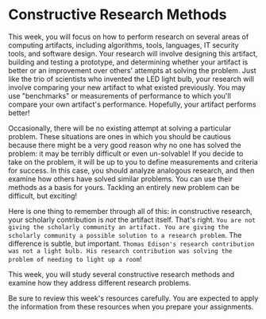 # Constructive Research Methods

This week, you will focus on how to perform research on several areas of computing artifacts, including algorithms, tools, languages, IT security tools, and software design. Your research will involve designing this artifact, building and testing a prototype, and determining whether your artifact is better or an improvement over others' attempts at solving the problem. Just like the trio of scientists who invented the LED light bulb, your research will involve comparing your new artifact to what existed previously. You may use "benchmarks" or measurements of performance to which you'll compare your own artifact's performance. Hopefully, your artifact performs better!

Occasionally, there will be no existing attempt at solving a particular problem. These situations are ones in which you should be cautious because there might be a very good reason why no one has solved the problem: it may be terribly difficult or even un-solvable! If you decide to take on the problem, it will be up to you to define measurements and criteria for success. In this case, you should analyze analogous research, and then examine how others have solved similar problems. You can use their methods as a basis for yours. Tackling an entirely new problem can be difficult, but exciting!

Here is one thing to remember through all of this: in constructive research, your scholarly contribution is *not* the artifact itself. That's right. `You are not giving the scholarly community an artifact. You are giving the scholarly community a possible solution to a research problem`. The difference is subtle, but important. `Thomas Edison's research contribution was not a light bulb. His research contribution was solving the problem of needing to light up a room`!

This week, you will study several constructive research methods and examine how they address different research problems.

Be sure to review this week's resources carefully. You are expected to apply the information from these resources when you prepare your assignments.
